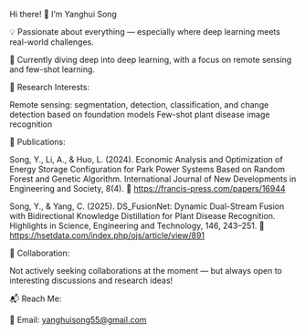 Hi there! 👋 I’m Yanghui Song

💡 Passionate about everything — especially where deep learning meets real-world challenges.

🌱 Currently diving deep into deep learning, with a focus on remote sensing and few-shot learning.

🔬 Research Interests:

Remote sensing: segmentation, detection, classification, and change detection based on foundation models
Few-shot plant disease image recognition

📄 Publications:

Song, Y., Li, A., & Huo, L. (2024). Economic Analysis and Optimization of Energy Storage Configuration for Park Power Systems Based on Random Forest and Genetic Algorithm. International Journal of New Developments in Engineering and Society, 8(4).
🔗 https://francis-press.com/papers/16944

Song, Y., & Yang, C. (2025). DS_FusionNet: Dynamic Dual-Stream Fusion with Bidirectional Knowledge Distillation for Plant Disease Recognition. Highlights in Science, Engineering and Technology, 146, 243–251.
🔗 https://hsetdata.com/index.php/ojs/article/view/891

🤝 Collaboration:

Not actively seeking collaborations at the moment — but always open to interesting discussions and research ideas!

📬 Reach Me:

📧 Email: yanghuisong55@gmail.com

